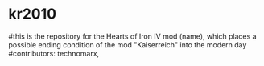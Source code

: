 # kr2010
#this is the repository for the Hearts of Iron IV mod (name), which places a possible ending condition of the mod "Kaiserreich" into the modern day
#contributors: technomarx, 
